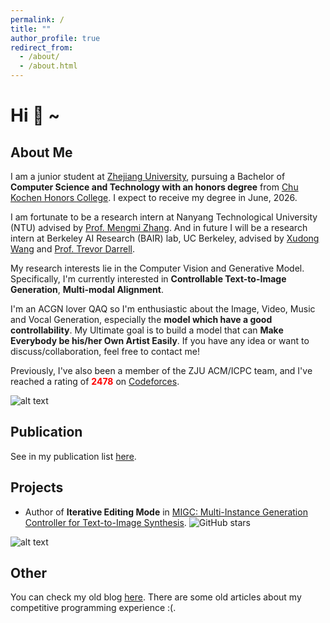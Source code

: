 ```yaml
---
permalink: /
title: ""
author_profile: true
redirect_from: 
  - /about/
  - /about.html
---
```


# Hi 👋 ~

About Me
-----
I am a junior student at [Zhejiang University](https://www.zju.edu.cn/english/), pursuing a Bachelor of **Computer Science and Technology with an honors degree** from [Chu Kochen Honors College](http://ckc.zju.edu.cn). I expect to receive my degree in June, 2026.


I am fortunate to be a research intern at Nanyang Technological University (NTU) advised by [Prof. Mengmi Zhang](https://a0091624.wixsite.com/deepneurocognition-1/members). And in future I will be a research intern at Berkeley AI Research (BAIR) lab, UC Berkeley, advised by [Xudong Wang](https://people.eecs.berkeley.edu/~xdwang/) and [Prof. Trevor Darrell](https://people.eecs.berkeley.edu/~trevor/). 

<!-- I am fortunate to be advised by Prof. [Yi Yang](https://scholar.google.com.hk/citations?user=RMSuNFwAAAAJ&hl=zh-CN) and affiliated with the [ReLER Lab](https://reler.net/), working closely with and [Dr. Zongxin Yang](https://scholar.google.com.hk/citations?user=8IE0CfwAAAAJ&hl=zh-CN), [Dewei Zhou](https://scholar.google.com.hk/citations?user=4C_OwWMAAAAJ&hl=zh-CN&oi=ao).  -->

My research interests lie in the Computer Vision and Generative Model. Specifically, I'm currently interested in **Controllable Text-to-Image Generation**, **Multi-modal Alignment**.

I'm an ACGN lover QAQ so I'm enthusiastic about the Image, Video, Music and Vocal Generation, especially the **model which have a good controllability**. My Ultimate goal is to build a model that can **Make Everybody be his/her Own Artist Easily**. If you have any idea or want to discuss/collaboration, feel free to contact me!

Previously, I've also been a member of the ZJU ACM/ICPC team, and I've reached a rating of **<span style="color:red">2478</span>** on [Codeforces](https://codeforces.com/profile/epyset).

![alt text](https://cfrating.baoshuo.dev/rating?username=Epyset)

Publication
------

See in my publication list [here](https://horizonwind2004.github.io/publications/).

Projects
------

- Author of **Iterative Editing Mode** in [MIGC: Multi-Instance Generation Controller for Text-to-Image Synthesis](https://github.com/limuloo/MIGC).  ![GitHub stars](https://img.shields.io/github/stars/limuloo/MIGC?style=social)


![alt text](migc.gif)

Other
------

You can check my old blog [here](https://www.luogu.com.cn/user/77426). There are some old articles about my competitive programming experience :(.